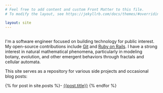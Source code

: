 ```yaml
---
# Feel free to add content and custom Front Matter to this file.
# To modify the layout, see https://jekyllrb.com/docs/themes/#overriding-theme-defaults

layout: site
---
```

<br>I'm a software engineer focused on building technology for public interest. My open-source contributions include [Git](https://github.com/git/git/commits?author=alipman88) and [Ruby on Rails](https://github.com/rails/rails/commits?author=alipman88). I have a strong interest in natural mathematical phenomena, particularly in modeling botany, evolution, and other emergent behaviors through fractals and cellular automata.

This site serves as a repository for various side projects and occasional blog posts:

{% for post in site.posts %}- [{{post.title}}]({{post.url}})
{% endfor %}